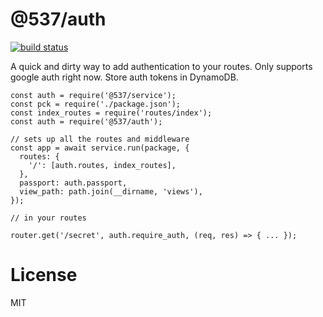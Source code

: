 @537/auth
===

[![build status](https://travis-ci.org/53seven/auth.svg)](https://travis-ci.org/53seven/auth)

A quick and dirty way to add authentication to your routes. Only supports google auth right now. Store auth tokens in DynamoDB.

```
const auth = require('@537/service');
const pck = require('./package.json');
const index_routes = require('routes/index');
const auth = require('@537/auth');

// sets up all the routes and middleware
const app = await service.run(package, {
  routes: {
    '/': [auth.routes, index_routes],
  },
  passport: auth.passport,
  view_path: path.join(__dirname, 'views'),
});

// in your routes

router.get('/secret', auth.require_auth, (req, res) => { ... });

```

License
===

MIT
